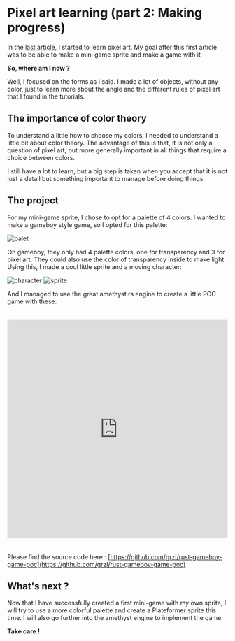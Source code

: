 # Pixel art learning (part 2: Making progress)

In the [last article](https://www.wootlab.io/blog/pixel-art-learning-1), I started to learn pixel art. My goal after this first article was to be able to make a mini game sprite and make a game with it

**So, where am I now ?**

Well, I focused on the forms as I said. I made a lot of objects, without any color, just to learn more about the angle and the different rules of pixel art that I found in the tutorials.

## The importance of color theory

To understand a little how to choose my colors, I needed to understand a little bit about color theory. The advantage of this is that, it is not only a question of pixel art, but more generally important in all things that require a choice between colors.

I still have a lot to learn, but a big step is taken when you accept that it is not just a detail but something important to manage before doing things.

## The project

For my mini-game sprite, I chose to opt for a palette of 4 colors. I wanted to make a gameboy style game, so I opted for this palette:

<img src="https://storage.googleapis.com/wootlab-io-production.appspot.com/palette.png" class="pixel-art-img" alt="palet"/>

On gameboy, they only had 4 palette colors, one for transparency and 3 for pixel art. They could also use the color of transparency inside to make light. Using this, I made a cool little sprite and a moving character:

<img src="https://storage.googleapis.com/wootlab-io-production.appspot.com/character-gameboy.gif" class="pixel-art-img" alt="character"/>
<img src="https://storage.googleapis.com/wootlab-io-production.appspot.com/sprite_gameboy.png" class="pixel-art-img" alt="sprite"/>

And I managed to use the great amethyst.rs engine to create a little POC game with these:
<div class="post-video">
    <iframe src="https://www.youtube.com/embed/flCVrOKkf88" frameborder="0" allow="accelerometer; autoplay; encrypted-media; gyroscope; picture-in-picture" allowfullscreen="" style="
    margin-top: 20px;
    margin-bottom:20px;
    width:100%;
    height:500px;
"></iframe>
</div>

Please find the source code here : [https://github.com/grzi/rust-gameboy-game-poc](https://github.com/grzi/rust-gameboy-game-poc)

## What's next ?

Now that I have successfully created a first mini-game with my own sprite, I will try to use a more colorful palette and create a Plateformer sprite this time. I will also go further into the amethyst engine to implement the game.

**Take care !**